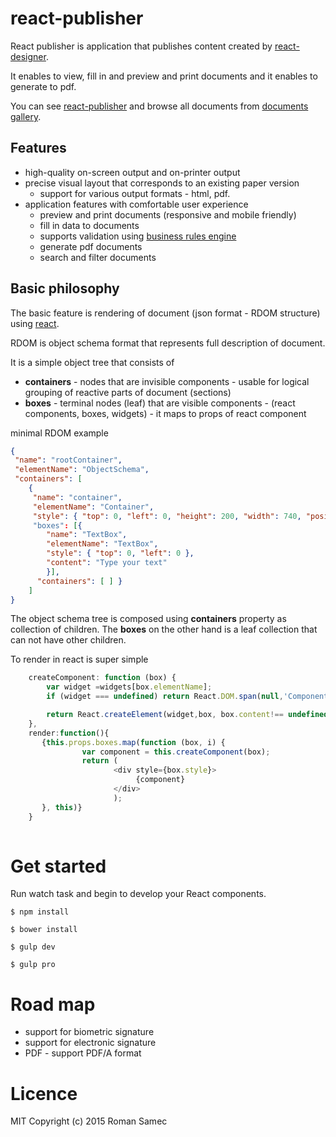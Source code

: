 # react-publisher

React publisher is application that publishes content created by [react-designer](http://hand-formvalidation.rhcloud.com/designer).

It enables to view, fill in and preview and print documents and it enables to generate to pdf.

You can see [react-publisher](http://hand-formvalidation.rhcloud.com/publisher) and browse all documents from [documents gallery](http://hand-formvalidation.rhcloud.com/publisher).


## Features

+   high-quality on-screen output and on-printer output
+   precise visual layout that corresponds to an existing paper version
    +   support for various output formats - html, pdf.
+   application features with comfortable user experience
    +   preview and print documents (responsive and mobile friendly)
    +   fill in data to documents
    +   supports validation using [business rules engine](https://github.com/rsamec/business-rules-engine) 
    +   generate pdf documents
    +   search and filter documents


## Basic philosophy

The basic feature is rendering of document (json format - RDOM structure) using [react](https://facebook.github.io/react/).

RDOM is object schema format that represents full description of document.

It is a simple object tree that consists of
-   __containers__ - nodes that are invisible components - usable for logical grouping of reactive parts of document (sections)
-   __boxes__ - terminal nodes (leaf) that are visible components - (react components, boxes, widgets) - it maps to props of react component

minimal RDOM example

```json
{ 
 "name": "rootContainer",
 "elementName": "ObjectSchema",
 "containers": [ 
    { 
     "name": "container",
     "elementName": "Container",
     "style": { "top": 0, "left": 0, "height": 200, "width": 740, "position": "relative" }
     "boxes": [{ 
        "name": "TextBox",
        "elementName": "TextBox",
        "style": { "top": 0, "left": 0 },
        "content": "Type your text" 
        }],
      "containers": [ ] }
    ]
}
```

The object schema tree is composed using __containers__ property as collection of children.
The __boxes__ on the other hand is a leaf collection that can not have other children.


To render in react is super simple 

```js
    createComponent: function (box) {
        var widget =widgets[box.elementName];
        if (widget === undefined) return React.DOM.span(null,'Component ' + box.elementName + ' is not register among widgets.');

        return React.createElement(widget,box, box.content!== undefined?React.DOM.span(null, box.content):undefined);
    },
    render:function(){
       {this.props.boxes.map(function (box, i) {
                var component = this.createComponent(box);
                return (
                       <div style={box.style}>
                            {component}
                       </div>
                       );
       }, this)}
    }
        
```


# Get started

Run watch task and begin to develop your React components.

```
$ npm install
```

```
$ bower install
```

```
$ gulp dev
```

```
$ gulp pro
```


# Road map

+   support for biometric signature
+   support for electronic signature
+   PDF - support PDF/A format

# Licence

MIT
Copyright (c) 2015 Roman Samec 

